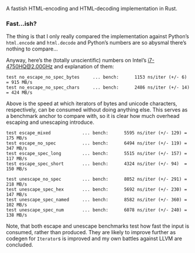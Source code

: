 A fastish HTML-encoding and HTML-decoding implementation in Rust.

### Fast…ish?

The thing is that I only really compared the implementation against Python’s `html.encode` and
`html.decode` and Python’s numbers are so abysmal there’s nothing to compare…

Anyway, here’s the (totally unscientific) numbers on Intel’s i7-4750HQ@2.00GHz and explanation of
them:

```ignore
test no_escape_no_spec_bytes     ... bench:      1153 ns/iter (+/- 6)  = 915 MB/s
test no_escape_no_spec_chars     ... bench:      2486 ns/iter (+/- 14) = 424 MB/s
```

Above is the speed at which iterators of bytes and unicode characters, respectively, can be
consumed without doing anything else. This serves as a benchmark anchor to compare with, so it is
clear how much overhead escaping and unescaping introduce.

```ignore
test escape_mixed            ... bench:      5595 ns/iter (+/- 129) = 175 MB/s
test escape_no_spec          ... bench:      6494 ns/iter (+/- 119) = 347 MB/s
test escape_spec_long        ... bench:      5515 ns/iter (+/- 157) = 117 MB/s
test escape_spec_short       ... bench:      4324 ns/iter (+/- 94)  = 150 MB/s

test unescape_no_spec        ... bench:      8052 ns/iter (+/- 291) = 218 MB/s
test unescape_spec_hex       ... bench:      5692 ns/iter (+/- 230) = 147 MB/s
test unescape_spec_named     ... bench:      8582 ns/iter (+/- 360) = 102 MB/s
test unescape_spec_num       ... bench:      6078 ns/iter (+/- 240) = 138 MB/s
```

Note, that both escape and unescape benchmarks test how fast the input is consumed, rather than
produced. They are likely to improve further as codegen for `Iterator`s is improved and my own
battles against LLVM are concluded.
